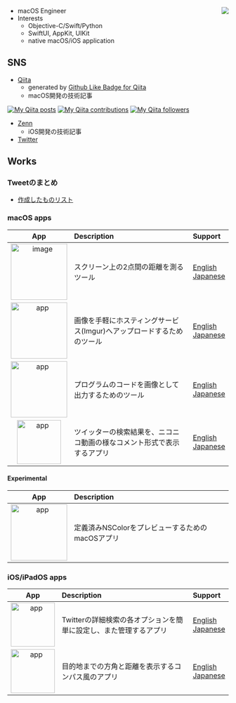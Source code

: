 [<img src="https://github-readme-stats.vercel.app/api/top-langs/?username=pommdau&layout=compact" align="right"/>](https://github.com/anuraghazra/github-readme-stats)

- macOS Engineer
- Interests
  - Objective-C/Swift/Python 
  - SwiftUI, AppKit, UIKit
  - native macOS/iOS application

## SNS

- [Qiita](https://qiita.com/IKEH)
  - generated by [Github Like Badge for Qiita](https://qiita-badge.apiapi.app/)
  - macOS開発の技術記事

[![My Qiita posts](https://qiita-badge.apiapi.app/s/IKEH/posts.svg)](http://qiita.com/IKEH) [![My Qiita contributions](https://qiita-badge.apiapi.app/s/IKEH/contributions.svg)](http://qiita.com/IKEH) [![My Qiita followers](https://qiita-badge.apiapi.app/s/IKEH/followers.svg)](http://qiita.com/IKEH) 

- [Zenn](https://zenn.dev/ikeh1024)
  - iOS開発の技術記事
- [Twitter](https://twitter.com/ikeh1024)

## Works

### Tweetのまとめ

- [作成したものリスト](https://min.togetter.com/uoMdfjp)

### macOS apps

|App|Description|Support|
|:---:|:---|:---|
|[<img width="128" alt="image" src="https://i.imgur.com/ESl1hqT.png">](https://apps.apple.com/jp/app/measuringrope/id6458692877)|スクリーン上の2点間の距離を測るツール|[English](https://github.com/pommdau/measuring-rope.github.io/blob/main/support-page/support-page-en.md)<br>[Japanese](https://github.com/pommdau/measuring-rope.github.io/blob/main/support-page/support-page-ja.md)|
|[<img src="https://user-images.githubusercontent.com/29433103/187027951-afd817f7-59ca-4344-9149-c02233ae2118.png" alt="app" width="128"/>](https://apps.apple.com/jp/app/quickimageuploader/id1609831553)|画像を手軽にホスティングサービス(Imgur)へアップロードするためのツール|[English](https://github.com/pommdau/quick-image-uploader.github.io/blob/main/SupportPage/SupportPage_En.md)<br>[Japanese](https://github.com/pommdau/quick-image-uploader.github.io/blob/main/SupportPage/SupportPage_Ja.md)|
|[<img src="https://user-images.githubusercontent.com/29433103/187027253-6c796787-fc19-4b7b-8c75-e5ff1f319df7.png" alt="app" width="128"/>](https://apps.apple.com/jp/app/macarbon/id1616507141)|プログラムのコードを画像として出力するためのツール|[English](https://github.com/pommdau/macarbon.github.io/blob/main/SupportPage/SupportPage_En.md)<br>[Japanese](https://github.com/pommdau/macarbon.github.io/blob/main/SupportPage/SupportPage_Ja.md)|
|[<img src="https://user-images.githubusercontent.com/29433103/187028768-c62e8d53-fcf3-4632-ad61-68d29b147b00.png" alt="app" width="100"/>](https://apps.apple.com/jp/app/tweetcomment/id1501346000)|ツイッターの検索結果を、ニコニコ動画の様なコメント形式で表示するアプリ|[English](https://pommdau.github.io/SupportPages/TweetComment/support_page/support_en.html)<br>[Japanese](https://pommdau.github.io/SupportPages/TweetComment/support_page/support_ja.html)|

#### Experimental
|App|Description|
|:---:|:---|
|[<img src="https://i.imgur.com/9DIBKSc.png" alt="app" width="128"/>](https://github.com/pommdau/color-catalog)|定義済みNSColorをプレビューするためのmacOSアプリ|

### iOS/iPadOS apps

|App|Description|Support|
|:---:|:---|:---|
|[<img src="https://imgur.com/wHCgQWO.png" alt="app" width="100"/>](https://apps.apple.com/us/app/searchboyadvance/id1643714939)|Twitterの詳細検索の各オプションを簡単に設定し、また管理するアプリ|[English](https://github.com/pommdau/search-boy-advance.github.io/blob/main/support-page/support-page-en.md)<br>[Japanese](https://github.com/pommdau/search-boy-advance.github.io/blob/main/support-page/support-page-ja.md)|
|[<img src="https://i.imgur.com/Fztaywn.png" alt="app" width="100"/>](https://apps.apple.com/us/app/aboutcompass/id1515397842)|目的地までの方角と距離を表示するコンパス風のアプリ|[English](https://pommdau.github.io/SupportPages/AboutCompass/support_page/support_en.html)<br>[Japanese](https://pommdau.github.io/SupportPages/AboutCompass/support_page/support_ja.html)|
